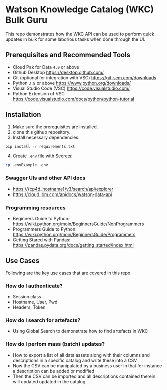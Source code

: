 # Watson Knowledge Catalog (WKC) Bulk Guru

This repo demonstrates how the WKC API can be used to perform quick updates in bulk for some laborious tasks when done through the UI.

## Prerequisites and Recommended Tools

- Cloud Pak for Data `4.0` or above
- Github Desktop <https://desktop.github.com/>
- Git (optional for integration with VSC) <https://git-scm.com/downloads>
- Python `3.8` or above <https://www.python.org/downloads/>
- Visual Studio Code (VSC) <https://code.visualstudio.com/>
- Python Extension of VSC <https://code.visualstudio.com/docs/python/python-tutorial>

## Installation

1. Make sure the prerequisites are installed.
2. clone this github repository.
3. Install necessary dependencies:

```sh
pip install -r requirements.txt
```

4. Create `.env` file with Secrets:

```sh
cp .envExample .env
```


### Swagger UIs and other API docs

- <https://{cp4d_hostname}/v3/search/api/explorer>
- <https://cloud.ibm.com/apidocs/watson-data-api>

### Programming resources

- Beginners Guide to Python: <https://wiki.python.org/moin/BeginnersGuide/NonProgrammers>
- Programmers Guide to Python: <https://wiki.python.org/moin/BeginnersGuide/Programmers>
- Getting Stared with Pandas: <https://pandas.pydata.org/docs/getting_started/index.html>

## Use Cases

Following are the key use cases that are covered in this repo

### How do I authenticate?

- Session class
- Hostname, User, Pwd
- Headers, Token

### How do I search for artefacts?

- Using Global Search to demonstrate how to find artefacts in WKC

### How do I perfom mass (batch) updates?

- How to export a list of all data assets along with their columns and descriptions in a specific catalog and write these into a CSV
- Now the CSV can be manipulated by a business user in that for instance a description can be added or modified
- Then the CSV can be imported and all descriptions contained therein will updated updated in the catalog
